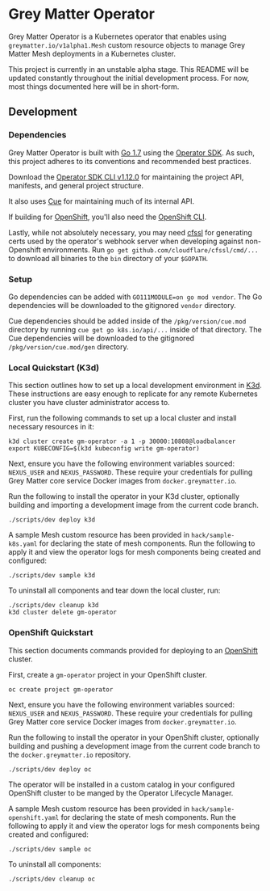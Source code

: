 # Grey Matter Operator

Grey Matter Operator is a Kubernetes operator that enables using `greymatter.io/v1alpha1.Mesh` custom resource objects to manage Grey Matter Mesh deployments in a Kubernetes cluster.

This project is currently in an unstable alpha stage. This README will be updated constantly throughout the initial development process. For now, most things documented here will be in short-form.

## Development

### Dependencies

Grey Matter Operator is built with [Go 1.7](https://golang.org/dl/) using the [Operator SDK](https://sdk.operatorframework.io). As such, this project adheres to its conventions and recommended best practices.

Download the [Operator SDK CLI v1.12.0](https://sdk.operatorframework.io/docs/installation/) for maintaining the project API, manifests, and general project structure.

It also uses [Cue](https://cuelang.org/docs/install/) for maintaining much of its internal API.

If building for [OpenShift](https://www.redhat.com/en/technologies/cloud-computing/openshift/container-platform), you'll also need the [OpenShift CLI](https://mirror.openshift.com/pub/openshift-v4/x86_64/clients/ocp/).

Lastly, while not absolutely necessary, you may need [cfssl](https://github.com/cloudflare/cfssl) for generating certs used by the operator's webhook server when developing against non-Openshift environments. Run `go get github.com/cloudflare/cfssl/cmd/...` to download all binaries to the `bin` directory of your `$GOPATH`.

### Setup

Go dependencies can be added with `GO111MODULE=on go mod vendor`. The Go dependencies will be downloaded to the gitignored `vendor` directory.

Cue dependencies should be added inside of the `/pkg/version/cue.mod` directory by running `cue get go k8s.io/api/...` inside of that directory. The Cue dependencies will be downloaded to the gitignored `/pkg/version/cue.mod/gen` directory.

### Local Quickstart (K3d)

This section outlines how to set up a local development environment in [K3d](https://k3d.io). These instructions are easy enough to replicate for any remote Kubernetes cluster you have cluster administrator access to.

First, run the following commands to set up a local cluster and install necessary resources in it:

```
k3d cluster create gm-operator -a 1 -p 30000:10808@loadbalancer
export KUBECONFIG=$(k3d kubeconfig write gm-operator)
```

Next, ensure you have the following environment variables sourced: `NEXUS_USER` and `NEXUS_PASSWORD`. These require your credentials for pulling Grey Matter core service Docker images from `docker.greymatter.io`.

Run the following to install the operator in your K3d cluster, optionally building and importing a development image from the current code branch.

```
./scripts/dev deploy k3d
```

A sample Mesh custom resource has been provided in `hack/sample-k8s.yaml` for declaring the state of mesh components. Run the following to apply it and view the operator logs for mesh components being created and configured:

```
./scripts/dev sample k3d
```

To uninstall all components and tear down the local cluster, run:

```
./scripts/dev cleanup k3d
k3d cluster delete gm-operator
```

### OpenShift Quickstart

This section documents commands provided for deploying to an [OpenShift](https://www.redhat.com/en/technologies/cloud-computing/openshift/container-platform) cluster.

First, create a `gm-operator` project in your OpenShift cluster.

```
oc create project gm-operator
```

Next, ensure you have the following environment variables sourced: `NEXUS_USER` and `NEXUS_PASSWORD`. These require your credentials for pulling Grey Matter core service Docker images from `docker.greymatter.io`.

Run the following to install the operator in your OpenShift cluster, optionally building and pushing a development image from the current code branch to the `docker.greymatter.io` repository.

```
./scripts/dev deploy oc
```

The operator will be installed in a custom catalog in your configured OpenShift cluster to be manged by the Operator Lifecycle Manager.

A sample Mesh custom resource has been provided in `hack/sample-openshift.yaml` for declaring the state of mesh components. Run the following to apply it and view the operator logs for mesh components being created and configured:

```
./scripts/dev sample oc
```

To uninstall all components:

```
./scripts/dev cleanup oc
```
